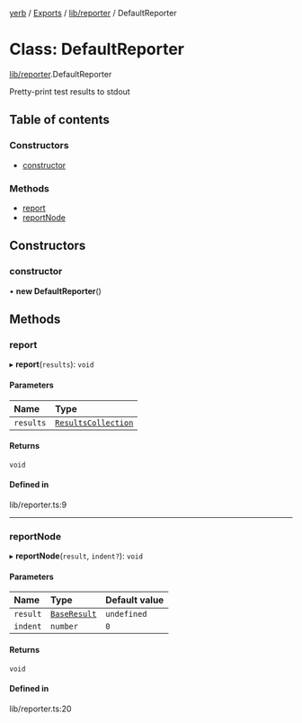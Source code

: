[yerb](../README.md) / [Exports](../modules.md) / [lib/reporter](../modules/lib_reporter.md) / DefaultReporter

# Class: DefaultReporter

[lib/reporter](../modules/lib_reporter.md).DefaultReporter

Pretty-print test results to stdout

## Table of contents

### Constructors

- [constructor](lib_reporter.DefaultReporter.md#constructor)

### Methods

- [report](lib_reporter.DefaultReporter.md#report)
- [reportNode](lib_reporter.DefaultReporter.md#reportnode)

## Constructors

### constructor

• **new DefaultReporter**()

## Methods

### report

▸ **report**(`results`): `void`

#### Parameters

| Name | Type |
| :------ | :------ |
| `results` | [`ResultsCollection`](lib_model_results.ResultsCollection.md) |

#### Returns

`void`

#### Defined in

lib/reporter.ts:9

___

### reportNode

▸ **reportNode**(`result`, `indent?`): `void`

#### Parameters

| Name | Type | Default value |
| :------ | :------ | :------ |
| `result` | [`BaseResult`](lib_model_results.BaseResult.md) | `undefined` |
| `indent` | `number` | `0` |

#### Returns

`void`

#### Defined in

lib/reporter.ts:20
